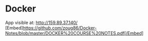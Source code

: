 # Docker

App visible at: http://159.89.37.140/
[Embed]https://github.com/zoug86/Docker-Notes/blob/master/DOCKER%20COURSE%20NOTES.pdf[/Embed]
